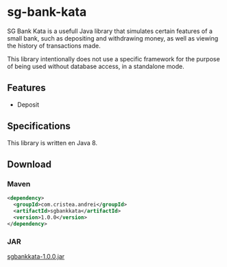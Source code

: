 # sg-bank-kata

SG Bank Kata is a usefull Java library that simulates certain features of a small bank, such as depositing and withdrawing money, as well as viewing the history of transactions made.

This library intentionally does not use a specific framework for the purpose of being used without database access, in a standalone mode.

## Features

* Deposit

## Specifications

This library is written en Java 8.

## Download

### Maven

```xml
<dependency>
  <groupId>com.cristea.andrei</groupId>
  <artifactId>sgbankkata</artifactId>
  <version>1.0.0</version>
</dependency>
```

### JAR

[sgbankkata-1.0.0.jar](sg-bank-kata-1.0.0.jar)
